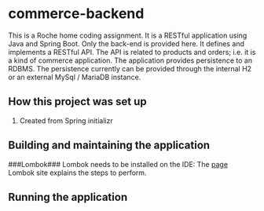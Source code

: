 # commerce-backend

This is a Roche home coding assignment.  It is a RESTful application using Java and Spring Boot.  Only the back-end is provided here.  It defines and implements a RESTful API.  The API is related to products and orders; i.e. it is a kind of commerce application.  The application provides persistence to an RDBMS.  The persistence currently can be provided through the internal H2 or an external MySql / MariaDB instance.

## How this project was set up

1) Created from Spring initializr


## Building and maintaining the application

###Lombok###
Lombok needs to be installed on the IDE: The [page](https://projectlombok.org/) 
Lombok site explains the steps to perform.


## Running the application

